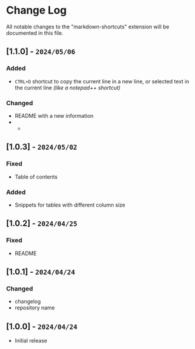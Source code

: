 # Change Log

All notable changes to the "markdown-shortcuts" extension will be documented in this file.

## [1.1.0] - `2024/05/06`

### Added

- `CTRL+D` shortcut to copy the current line in a new line, or selected text in the current line *(like a notepad++ shortcut)*

### Changed

- README with a new information
- - 
## [1.0.3] - `2024/05/02`

### Fixed

- Table of contents

### Added

- Snippets for tables with different column size

## [1.0.2] - `2024/04/25`

### Fixed

- README

## [1.0.1] - `2024/04/24`

### Changed

- changelog
- repository name

## [1.0.0] - `2024/04/24`

- Initial release
